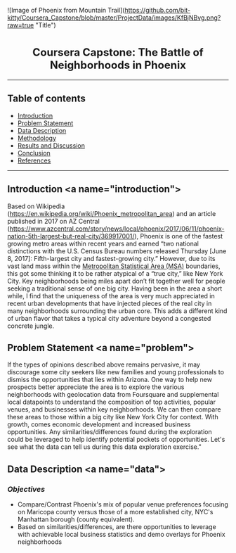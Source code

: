 ![Image of Phoenix from Mountain Trail](https://github.com/bit-kitty/Coursera_Capstone/blob/master/ProjectData/images/KfBjNBvg.png?raw=true \"Title\")
<h1 align=center><font size = 5>Coursera Capstone: The Battle of Neighborhoods in Phoenix</font></h1>

***

## Table of contents
* [Introduction](#introduction)
* [Problem Statement](#problem)
* [Data Description](#data)
* [Methodology](#methodology)
* [Results and Discussion](#results)
* [Conclusion](#conclusion)
* [References](#references)
***
## Introduction <a name=\"introduction\"></a>
Based on Wikipedia (https://en.wikipedia.org/wiki/Phoenix_metropolitan_area) and an article published in 2017 on AZ Central (https://www.azcentral.com/story/news/local/phoenix/2017/06/11/phoenix-nation-5th-largest-but-real-city/369917001/), Phoenix is one of the fastest growing metro areas within recent years and earned “two national distinctions with the U.S. Census Bureau numbers released Thursday [June 8, 2017]: Fifth-largest city and fastest-growing city.” However, due to its vast land mass within the [Metropolitan Statistical Area (MSA)](https://en.wikipedia.org/wiki/Metropolitan_area) boundaries, this got some thinking it to be rather atypical of a “true city,” like New York City. Key neighborhoods being miles apart don’t fit together well for people seeking a traditional sense of one big city. Having been in the area a short while, I find that the uniqueness of the area is very much appreciated in recent urban developments that have injected pieces of the real city in many neighborhoods surrounding the urban core.  This adds a different kind of urban flavor that takes a typical city adventure beyond a congested concrete jungle.

## Problem Statement <a name=\"problem\"></a>
If the types of opinions described above remains pervasive, it may discourage some city seekers like new families and young professionals to dismiss the opportunities that lies within Arizona. One way to help new prospects better appreciate the area is to explore the various neighborhoods with geolocation data from Foursquare and supplemental local datapoints to understand the composition of top activities, popular venues, and businesses within key neighborhoods. We can then compare these areas to those within a big city like New York City for context. With growth, comes economic development and increased business opportunities. Any similarities/differences found during the exploration could be leveraged to help identify potential pockets of opportunities. Let's see what the data can tell us during this data exploration exercise."

## Data Description <a name=\"data\"></a>
### *Objectives*
* Compare/Contrast Phoenix's mix of popular venue preferences focusing on Maricopa county versus those of a more established city, NYC's Manhattan borough (county equivalent).
* Based on similarities/differences, are there opportunities to leverage with achievable local business statistics and demo overlays for Phoenix neighborhoods
